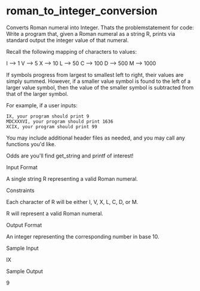 # roman_to_integer_conversion
Converts Roman numeral into Integer.
Thats the problemstatement for code:
Write a program that, given a Roman numeral as a string R, prints via standard output the integer value of that numeral.

Recall the following mapping of characters to values:

I --> 1 V --> 5 X --> 10 L --> 50 C --> 100 D --> 500 M --> 1000

If symbols progress from largest to smallest left to right, their values are simply summed. However, if a smaller value symbol is found to the left of a larger value symbol, then the value of the smaller symbol is subtracted from that of the larger symbol.

For example, if a user inputs:

    IX, your program should print 9
    MDCXXXVI, your program should print 1636
    XCIX, your program should print 99

You may include additional header files as needed, and you may call any functions you'd like.

Odds are you'll find get_string and printf of interest!

Input Format

A single string R representing a valid Roman numeral.

Constraints

Each character of R will be either I, V, X, L, C, D, or M.

R will represent a valid Roman numeral.

Output Format

An integer representing the corresponding number in base 10.

Sample Input

IX

Sample Output

9
